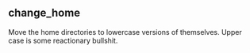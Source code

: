 ## **change_home**

Move the home directories to lowercase versions of themselves. Upper case is
some reactionary bullshit.
